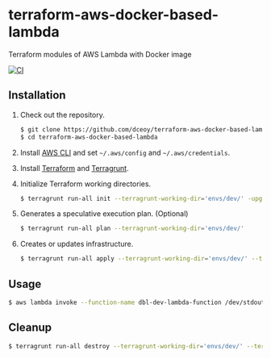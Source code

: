 terraform-aws-docker-based-lambda
=================================

Terraform modules of AWS Lambda with Docker image

[![CI](https://github.com/dceoy/terraform-aws-docker-based-lambda/actions/workflows/ci.yml/badge.svg)](https://github.com/dceoy/terraform-aws-docker-based-lambda/actions/workflows/ci.yml)

Installation
------------

1.  Check out the repository.

    ```sh
    $ git clone https://github.com/dceoy/terraform-aws-docker-based-lambda.git
    $ cd terraform-aws-docker-based-lambda
    ````

2.  Install [AWS CLI](https://aws.amazon.com/cli/) and set `~/.aws/config` and `~/.aws/credentials`.

3.  Install [Terraform](https://www.terraform.io/) and [Terragrunt](https://terragrunt.gruntwork.io/).

4.  Initialize Terraform working directories.

    ```sh
    $ terragrunt run-all init --terragrunt-working-dir='envs/dev/' -upgrade -reconfigure
    ```

5.  Generates a speculative execution plan. (Optional)

    ```sh
    $ terragrunt run-all plan --terragrunt-working-dir='envs/dev/'
    ```

6.  Creates or updates infrastructure.

    ```sh
    $ terragrunt run-all apply --terragrunt-working-dir='envs/dev/' --terragrunt-non-interactive
    ```

Usage
-----

```sh
$ aws lambda invoke --function-name dbl-dev-lambda-function /dev/stdout
```

Cleanup
-------

```sh
$ terragrunt run-all destroy --terragrunt-working-dir='envs/dev/' --terragrunt-non-interactive
```
